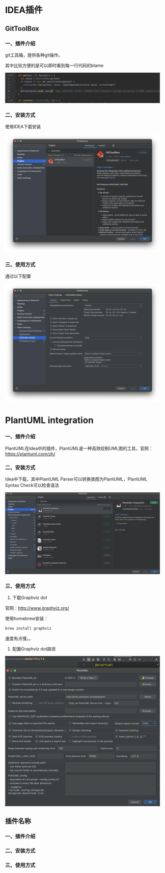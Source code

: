 # IDEA插件

## GitToolBox

### 一、插件介绍

git工具箱，提供各种git操作。

其中比较方便的是可以即时看到每一行代码的blame

![image-20210404210657765](好用的idea插件.assets/gittoolbox1.png)

### 二、安装方式

使用IDEA下载安装

![image-20210404210955599](好用的idea插件.assets/gittoolbox2.png)

### 三、使用方式

通过以下配置

![image-20210404211251793](好用的idea插件.assets/gittoolbox3.png)



# PlantUML integration

### 一、插件介绍

PlantUML在Idea中的插件，PlantUML是一种高效绘制UML图的工具，官网：https://plantuml.com/zh/

### 二、安装方式

idea中下载，其中PlantUML Parser可以转换类图为PlantUML，PlantUML Syntax Check可以检查语法

![image-20210426224807751](好用的idea插件.assets/image-20210426224807751.png)

### 三、使用方式

1. 下载Graphviz dot

官网：http://www.graphviz.org/

使用homebrew安装：

``` bash
brew install graphviz
```

速度有点慢。。

1. 配置Graphviz dot路径

![image-20210426225644769](好用的idea插件.assets/image-20210426225644769.png)

## 插件名称

### 一、插件介绍

### 二、安装方式

### 三、使用方式